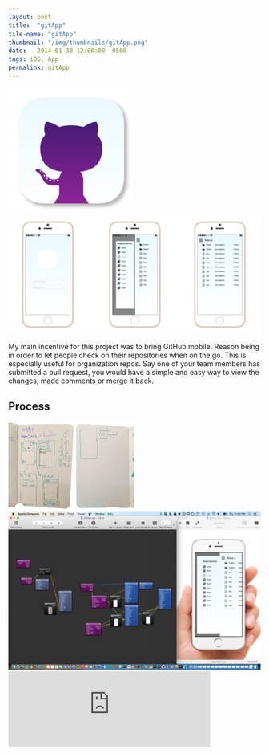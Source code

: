 ```yaml
---
layout: post
title:  "gitApp"
tile-name: "gitApp"
thumbnail: "/img/thumbnails/gitApp.png"
date:   2014-01-30 12:00:00 -0500
tags: iOS, App
permalink: gitApp
---
```


<div class="image-container">
<img src="../img/gitApp/gitAppIcon.png" alt="Icon" class="image-center" style="width:50%" />
<img src="../img/gitApp/gitAppInterfaces.png" alt="Interfaces" /></div>

My main incentive for this project was to bring GitHub mobile. Reason being in order to let people check on their repositories when on the go. This is especially useful for organization repos. Say one of your team members has submitted a pull request, you would have a simple and easy way to view the changes, made comments or merge it back.

## Process

<div class="image-container"><img src="../img/gitApp/gitAppSketches.png" alt="Sketches" class="image-center" style="width:50%" /></div>

<div class="image-container"><img src="../img/gitApp/gitAppOrigami.png" alt="Origami" /></div>

<iframe class="image-center" width="80%" src="https://www.youtube.com/embed/9pox7w3nB_s?rel=0" frameborder="0" allowfullscreen></iframe>